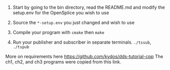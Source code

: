 1) Start by going to the bin directory, read the README.md
   and modify the setup.env for the OpenSplice you wish to 
   use
   
2) Source the `*-setup.env` you just changed and wish to use

3) Compile your program with `cmake` then `make`

4) Run your publisher and subscriber in separate terminals.
   `./tssub`, `./tspub`
   
More on requirements here https://github.com/kydos/dds-tutorial-cpp
The ch1, ch2, and ch3 programs were copied from this link.
